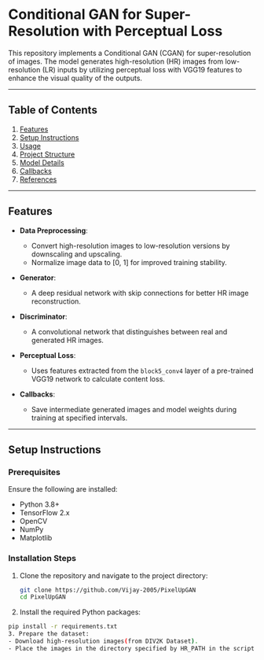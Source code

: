 # Conditional GAN for Super-Resolution with Perceptual Loss

This repository implements a Conditional GAN (CGAN) for super-resolution of images. The model generates high-resolution (HR) images from low-resolution (LR) inputs by utilizing perceptual loss with VGG19 features to enhance the visual quality of the outputs.

---

## Table of Contents

1. [Features](#features)
2. [Setup Instructions](#setup-instructions)
3. [Usage](#usage)
4. [Project Structure](#project-structure)
5. [Model Details](#model-details)
6. [Callbacks](#callbacks)
7. [References](#references)

---

## Features

- **Data Preprocessing**: 
  - Convert high-resolution images to low-resolution versions by downscaling and upscaling.
  - Normalize image data to [0, 1] for improved training stability.
  
- **Generator**: 
  - A deep residual network with skip connections for better HR image reconstruction.

- **Discriminator**: 
  - A convolutional network that distinguishes between real and generated HR images.

- **Perceptual Loss**: 
  - Uses features extracted from the `block5_conv4` layer of a pre-trained VGG19 network to calculate content loss.

- **Callbacks**: 
  - Save intermediate generated images and model weights during training at specified intervals.

---

## Setup Instructions

### Prerequisites
Ensure the following are installed:
- Python 3.8+
- TensorFlow 2.x
- OpenCV
- NumPy
- Matplotlib

### Installation Steps
1. Clone the repository and navigate to the project directory:
   ```bash
   git clone https://github.com/Vijay-2005/PixelUpGAN
   cd PixelUpGAN
2. Install the required Python packages:
  ```bash
  pip install -r requirements.txt
3. Prepare the dataset:
- Download high-resolution images(from DIV2K Dataset).
- Place the images in the directory specified by HR_PATH in the script (default: /content/drive/MyDrive/DIV2K_train_HR).